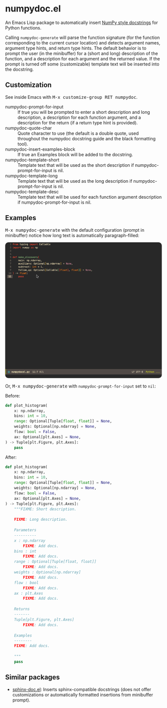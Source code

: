 # numpydoc.el

An Emacs Lisp package to automatically insert [NumPy style
docstrings](https://numpydoc.readthedocs.io/en/latest/format.html) for
Python functions.

Calling `numpydoc-generate` will parse the function signature (for the
function corresponding to the current cursor location) and detects
argument names, argument type hints, and return type hints. The
default behavior is to prompt the user (in the minibuffer) for a
(short and long) description of the function, and a description for
each argument and the returned value. If the prompt is turned off some
(customizable) template text will be inserted into the docstring.

## Customization

See inside Emacs with <kbd>M-x customize-group RET numpydoc</kbd>.

<dl>
  <dt>numpydoc-prompt-for-input</dt>
  <dd>
  If true you will be prompted to enter a short description and long
  description, a description for each function argument, and a
  description for the return (if a return type hint is provided).
  </dd>
  <dt>numpydoc-quote-char</dt>
  <dd>
  Quote character to use (the default is a double quote, used
  throughout the numpydoc docstring guide and the black formatting
  tool).
  </dd>
  <dt>numpydoc-insert-examples-block</dt>
  <dd>
  If true an Examples block will be added to the docstring.
  </dd>
  <dt>numpydoc-template-short</dt>
  <dd>
  Template text that will be used as the short description if
  numpydoc-prompt-for-input is nil.
  </dd>
  <dt>numpydoc-template-long</dt>
  <dd>
  Template text that will be used as the long description if
  numpydoc-prompt-for-input is nil.
  </dd>
  <dt>numpydoc-template-desc</dt>
  <dd>
  Template text that will be used for each function argument
  description if numpydoc-prompt-for-input is nil.
  </dd>
</dl>

## Examples

<kbd>M-x numpydoc-generate</kbd> with the default configuration
(prompt in minibuffer) notice how long text is automatically
paragraph-filled:

<p align="center">
<img src="doc/example.gif" style="border-radius:10px"/>
</p>

Or, <kbd>M-x numpydoc-generate</kbd> with
`numpydoc-prompt-for-input` set to `nil`:

Before:

```python
def plot_histogram(
    x: np.ndarray,
    bins: int = 10,
    range: Optional[Tuple[float, float]] = None,
    weights: Optional[np.ndarray] = None,
    flow: bool = False,
    ax: Optional[plt.Axes] = None,
) -> Tuple[plt.Figure, plt.Axes]:
    pass
```

After:

```python
def plot_histogram(
    x: np.ndarray,
    bins: int = 10,
    range: Optional[Tuple[float, float]] = None,
    weights: Optional[np.ndarray] = None,
    flow: bool = False,
    ax: Optional[plt.Axes] = None,
) -> Tuple[plt.Figure, plt.Axes]:
    """FIXME: Short description.

    FIXME: Long description.

    Parameters
    ----------
    x : np.ndarray
        FIXME: Add docs.
    bins : int
        FIXME: Add docs.
    range : Optional[Tuple[float, float]]
        FIXME: Add docs.
    weights : Optional[np.ndarray]
        FIXME: Add docs.
    flow : bool
        FIXME: Add docs.
    ax : plt.Axes
        FIXME: Add docs.

    Returns
    -------
    Tuple[plt.Figure, plt.Axes]
        FIXME: Add docs.

    Examples
    --------
    FIXME: Add docs.

    """
    pass
```

## Similar packages

- [sphinx-doc.el](https://github.com/naiquevin/sphinx-doc.el): Inserts
  sphinx-compatible docstrings (does not offer customizations or
  automatically formatted insertions from minibuffer prompt).
